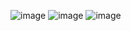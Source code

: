 ![image](https://github.com/user-attachments/assets/b06a8bc3-4461-4c6c-a5fb-d8de8d1aff2a)
![image](https://github.com/user-attachments/assets/18f7fdc4-cd7e-42e2-b1f5-0473fb417291)
![image](https://github.com/user-attachments/assets/15e589d6-60a3-4a06-abf4-9cc37f585789)

